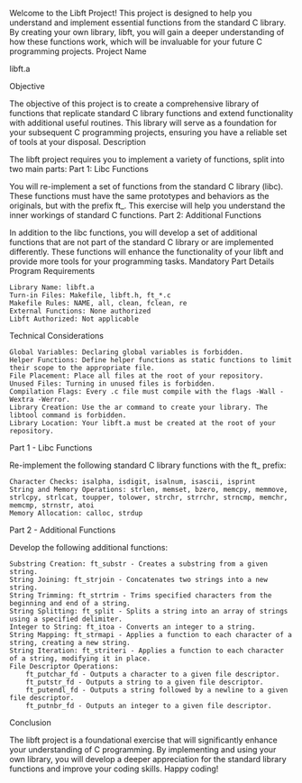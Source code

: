 Welcome to the Libft Project! This project is designed to help you understand and implement essential functions from the standard C library. By creating your own library, libft, you will gain a deeper understanding of how these functions work, which will be invaluable for your future C programming projects.
Project Name

libft.a

Objective

The objective of this project is to create a comprehensive library of functions that replicate standard C library functions and extend functionality with additional useful routines. This library will serve as a foundation for your subsequent C programming projects, ensuring you have a reliable set of tools at your disposal.
Description

The libft project requires you to implement a variety of functions, split into two main parts:
Part 1: Libc Functions

You will re-implement a set of functions from the standard C library (libc). These functions must have the same prototypes and behaviors as the originals, but with the prefix ft_. This exercise will help you understand the inner workings of standard C functions.
Part 2: Additional Functions

In addition to the libc functions, you will develop a set of additional functions that are not part of the standard C library or are implemented differently. These functions will enhance the functionality of your libft and provide more tools for your programming tasks.
Mandatory Part Details
Program Requirements

    Library Name: libft.a
    Turn-in Files: Makefile, libft.h, ft_*.c
    Makefile Rules: NAME, all, clean, fclean, re
    External Functions: None authorized
    Libft Authorized: Not applicable

Technical Considerations

    Global Variables: Declaring global variables is forbidden.
    Helper Functions: Define helper functions as static functions to limit their scope to the appropriate file.
    File Placement: Place all files at the root of your repository.
    Unused Files: Turning in unused files is forbidden.
    Compilation Flags: Every .c file must compile with the flags -Wall -Wextra -Werror.
    Library Creation: Use the ar command to create your library. The libtool command is forbidden.
    Library Location: Your libft.a must be created at the root of your repository.

Part 1 - Libc Functions

Re-implement the following standard C library functions with the ft_ prefix:

    Character Checks: isalpha, isdigit, isalnum, isascii, isprint
    String and Memory Operations: strlen, memset, bzero, memcpy, memmove, strlcpy, strlcat, toupper, tolower, strchr, strrchr, strncmp, memchr, memcmp, strnstr, atoi
    Memory Allocation: calloc, strdup

Part 2 - Additional Functions

Develop the following additional functions:

    Substring Creation: ft_substr - Creates a substring from a given string.
    String Joining: ft_strjoin - Concatenates two strings into a new string.
    String Trimming: ft_strtrim - Trims specified characters from the beginning and end of a string.
    String Splitting: ft_split - Splits a string into an array of strings using a specified delimiter.
    Integer to String: ft_itoa - Converts an integer to a string.
    String Mapping: ft_strmapi - Applies a function to each character of a string, creating a new string.
    String Iteration: ft_striteri - Applies a function to each character of a string, modifying it in place.
    File Descriptor Operations:
        ft_putchar_fd - Outputs a character to a given file descriptor.
        ft_putstr_fd - Outputs a string to a given file descriptor.
        ft_putendl_fd - Outputs a string followed by a newline to a given file descriptor.
        ft_putnbr_fd - Outputs an integer to a given file descriptor.

Conclusion

The libft project is a foundational exercise that will significantly enhance your understanding of C programming. By implementing and using your own library, you will develop a deeper appreciation for the standard library functions and improve your coding skills. Happy coding!
